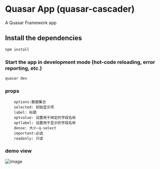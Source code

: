 # Quasar App (quasar-cascader)

A Quasar Framework app

## Install the dependencies
```bash
npm install
```

### Start the app in development mode (hot-code reloading, error reporting, etc.)
```bash
quasar dev
```

### props
```
    options:数据集合
    selected: 初始显示项
    label: 标题
    optvalue: 设置用于绑定的字段名称
    optlabel: 设置用于显示的字段名称
    dense: 大小-q-select
    important:必选
    readonly: 只读
```

### demo view
![image](https://user-images.githubusercontent.com/21305978/114802996-45d14380-9dd1-11eb-8f0a-159438114f92.png)
